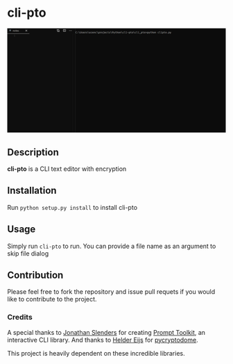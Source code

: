 # cli-pto

![](Gif.gif)

## Description
**cli-pto** is a CLI text editor with encryption

## Installation
Run `python setup.py install` to install cli-pto

## Usage
Simply run `cli-pto` to run. You can provide a file name as an argument to skip file dialog

## Contribution
Please feel free to fork the repository and issue pull requets if you would like to contribute to the project.

### Credits

A special thanks to [Jonathan Slenders](https://github.com/jonathanslenders) for creating [Prompt Toolkit](https://github.com/prompt-toolkit/python-prompt-toolkit), an interactive CLI library. And thanks to [Helder Eijs](https://github.com/Legrandin) for [pycryptodome](https://github.com/Legrandin/pycryptodome).

This project is heavily dependent on these incredible libraries.